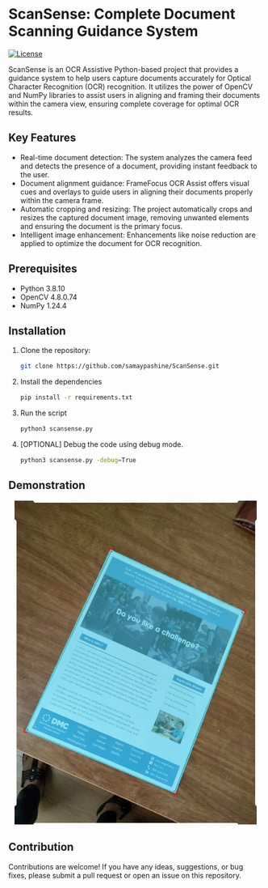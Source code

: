 # ScanSense: Complete Document Scanning Guidance System

[![License](https://img.shields.io/badge/License-MIT-blue.svg)](https://opensource.org/licenses/MIT)

ScanSense is an OCR Assistive Python-based project that provides a guidance system to help users capture documents accurately for Optical Character Recognition (OCR) recognition. It utilizes the power of OpenCV and NumPy libraries to assist users in aligning and framing their documents within the camera view, ensuring complete coverage for optimal OCR results.

## Key Features

- Real-time document detection: The system analyzes the camera feed and detects the presence of a document, providing instant feedback to the user.
- Document alignment guidance: FrameFocus OCR Assist offers visual cues and overlays to guide users in aligning their documents properly within the camera frame.
- Automatic cropping and resizing: The project automatically crops and resizes the captured document image, removing unwanted elements and ensuring the document is the primary focus.
- Intelligent image enhancement: Enhancements like noise reduction are applied to optimize the document for OCR recognition.

## Prerequisites

- Python 3.8.10
- OpenCV 4.8.0.74
- NumPy 1.24.4

## Installation

1. Clone the repository:

   ```bash
   git clone https://github.com/samaypashine/ScanSense.git
   ```

2. Install the dependencies
    
    ```bash
    pip install -r requirements.txt
    ```

3. Run the script

    ```bash
    python3 scansense.py
    ```

4. [OPTIONAL] Debug the code using debug mode.

    ```bash
    python3 scansense.py -debug=True
    ```
## Demonstration

   <p align="center">
      <img src="https://github.com/samaypashine/ScanSense/blob/main/outputs/1688876105.6346376.jpg" />
   </p>

## Contribution

Contributions are welcome! If you have any ideas, suggestions, or bug fixes, please submit a pull request or open an issue on this repository.

